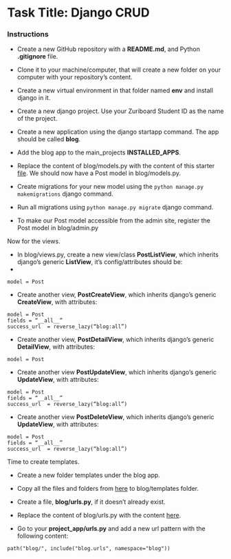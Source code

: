 # Task Title: Django CRUD

### Instructions 
- Create a new GitHub repository with a **README.md**, and Python **.gitignore** file.

- Clone it to your machine/computer, that will create a new folder on your computer with your repository’s content.

- Create a new virtual environment in that folder named **env** and install django in it.

- Create a new django project. Use your Zuriboard Student ID as the name of the project.

- Create a new application using the django startapp command. The app should be called **blog**.

- Add the blog app to the main_projects **INSTALLED_APPS**.

- Replace the content of blog/models.py with the content of this starter [file](https://github.com/TobeTek/Zuri/blob/main/starter-files/Django-CRUD/models.py). We should now have a Post model in blog/models.py.

- Create migrations for your new model using the `python manage.py makemigrations` django command. 

- Run all migrations using `python manage.py migrate` django command.

- To make our Post model accessible from the admin site, register the Post model in blog/admin.py 


Now for the views. 

- In blog/views.py,  create a new view/class **PostListView**, which inherits django’s generic **ListView**,  it’s config/attributes should be:
- 
```
model = Post
```
- Create another view, **PostCreateView**, which inherits django’s generic **CreateView**, with attributes:
```
model = Post
fields = “__all__”
success_url  = reverse_lazy(“blog:all”)
```


- Create another view, **PostDetailView**, which inherits django’s generic **DetailView**, with attributes:
```
model = Post 
```

- Create another view **PostUpdateView**, which inherits django’s generic **UpdateView**, with attributes:
```
model = Post
fields = “__all__”
success_url  = reverse_lazy(“blog:all”)
```

- Create another view **PostDeleteView**, which inherits django’s generic **UpdateView**, with attributes:
```
model = Post
fields = “__all__”
success_url  = reverse_lazy(“blog:all”)
```

Time to create templates.

- Create a new folder templates under the blog app.
- Copy all the files and folders from [here](https://github.com/TobeTek/Zuri/tree/main/starter-files/Django-CRUD/templates) to blog/templates folder.

- Create a file, **blog/urls.py**, if it doesn’t already exist.

- Replace the content of blog/urls.py with the content [here](https://github.com/TobeTek/Zuri/blob/main/starter-files/Django-CRUD/urls.py).

- Go to your **project_app/urls.py** and add a new url pattern with the following content:
```
path("blog/", include("blog.urls", namespace="blog"))
```